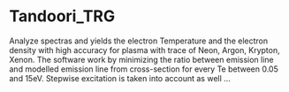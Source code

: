 # Tandoori_TRG
Analyze spectras and yields the electron Temperature and the electron density with high accuracy for plasma with trace of Neon, Argon, Krypton, Xenon. The software work by minimizing the ratio between emission line and modelled emission line from cross-section for every Te between 0.05 and 15eV. Stepwise excitation is taken into account as well …
